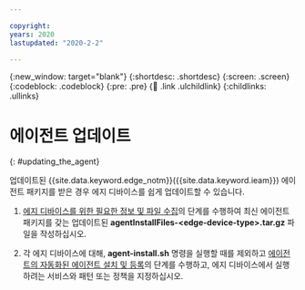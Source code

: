 ```yaml
---

copyright:
years: 2020
lastupdated: "2020-2-2"

---
```


{:new_window: target="blank"}
{:shortdesc: .shortdesc}
{:screen: .screen}
{:codeblock: .codeblock}
{:pre: .pre}
{:child: .link .ulchildlink}
{:childlinks: .ullinks}

# 에이전트 업데이트
{: #updating_the_agent}

업데이트된 {{site.data.keyword.edge_notm}}({{site.data.keyword.ieam}}) 에이전트 패키지를 받은 경우 에지 디바이스를 쉽게 업데이트할 수 있습니다.

1. [에지 디바이스를 위한 필요한 정보 및 파일 수집](../hub/gather_files.md#prereq_horizon)의 단계를 수행하여 최신 에이전트 패키지를 갖는 업데이트된 **agentInstallFiles-&lt;edge-device-type&gt;.tar.gz** 파일을 작성하십시오.
  
2. 각 에지 디바이스에 대해, **agent-install.sh** 명령을 실행할 때를 제외하고 [에이전트의 자동화된 에이전트 설치 및 등록](automated_install.md#method_one)의 단계를 수행하고, 에지 디바이스에서 실행하려는 서비스와 패턴 또는 정책을 지정하십시오.
